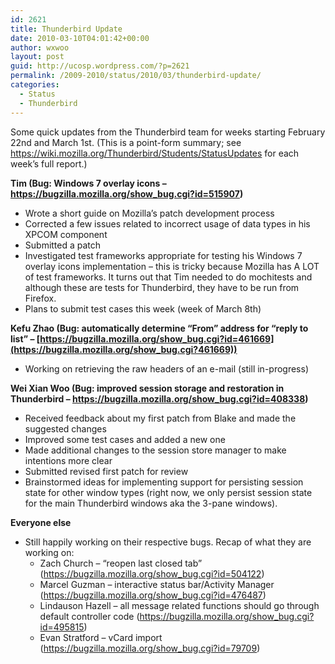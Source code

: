 ```yaml
---
id: 2621
title: Thunderbird Update
date: 2010-03-10T04:01:42+00:00
author: wxwoo
layout: post
guid: http://ucosp.wordpress.com/?p=2621
permalink: /2009-2010/status/2010/03/thunderbird-update/
categories:
  - Status
  - Thunderbird
---
```

Some quick updates from the Thunderbird team for weeks starting February 22nd and March 1st. (This is a point-form summary; see <https://wiki.mozilla.org/Thunderbird/Students/StatusUpdates> for each week&#8217;s full report.)

**Tim (Bug: Windows 7 overlay icons &#8211; <https://bugzilla.mozilla.org/show_bug.cgi?id=515907>)**

  * Wrote a short guide on Mozilla&#8217;s patch development process
  * Corrected a few issues related to incorrect usage of data types in his XPCOM component
  * Submitted a patch
  * Investigated test frameworks appropriate for testing his Windows 7 overlay icons implementation &#8211; this is tricky because Mozilla has A LOT of test frameworks. It turns out that Tim needed to do mochitests and although these are tests for Thunderbird, they have to be run from Firefox.
  * Plans to submit test cases this week (week of March 8th)

**Kefu Zhao (Bug: automatically determine &#8220;From&#8221; address for &#8220;reply to list&#8221; &#8211; [https://bugzilla.mozilla.org/show_bug.cgi?id=461669](https://bugzilla.mozilla.org/show_bug.cgi?461669))**

  * Working on retrieving the raw headers of an e-mail (still in-progress)

**Wei Xian Woo (Bug: improved session storage and restoration in Thunderbird &#8211; <https://bugzilla.mozilla.org/show_bug.cgi?id=408338>)**

  * Received feedback about my first patch from Blake and made the suggested changes
  * Improved some test cases and added a new one
  * Made additional changes to the session store manager to make intentions more clear
  * Submitted revised first patch for review
  * Brainstormed ideas for implementing support for persisting session state for other window types (right now, we only persist session state for the main Thunderbird windows aka the 3-pane windows).

**Everyone else**

  * Still happily working on their respective bugs. Recap of what they are working on: 
      * Zach Church &#8211; &#8220;reopen last closed tab&#8221; (<https://bugzilla.mozilla.org/show_bug.cgi?id=504122>)
      * Marcel Guzman &#8211; interactive status bar/Activity Manager (<https://bugzilla.mozilla.org/show_bug.cgi?id=476487>)
      * Lindauson Hazell &#8211; all message related functions should go through default controller code (<https://bugzilla.mozilla.org/show_bug.cgi?id=495815>)
      * Evan Stratford &#8211; vCard import (<https://bugzilla.mozilla.org/show_bug.cgi?id=79709>)